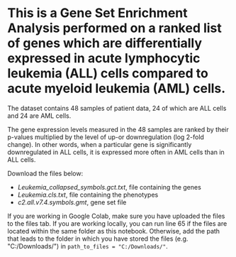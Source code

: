 # This is a Gene Set Enrichment Analysis performed on a ranked list of genes which are differentially expressed in acute lymphocytic leukemia (ALL) cells compared to acute myeloid leukemia (AML) cells. 

The dataset contains 48 samples of patient data, 24 of which are ALL cells and 24 are AML cells. 

The gene expression levels measured in the 48 samples are ranked by their p-values multiplied by the level of up-or downregulation (log 2-fold change). In other words, when a particular gene is significantly downregulated in ALL cells, it is expressed more often in AML cells than in ALL cells.

Download the files below:
* *Leukemia_collapsed_symbols.gct.txt*, file containing the genes
* *Leukemia.cls.txt*, file containing the phenotypes  
* *c2.all.v7.4.symbols.gmt*, gene set file

If you are working in Google Colab, make sure you have uploaded the files to the files tab. If you are working locally, you can run line 65 if the files are located within the same folder as this notebook. Otherwise, add the path that leads to the folder in which you have stored the files (e.g. "C:/Downloads/") in `path_to_files = "C:/Downloads/"`.
